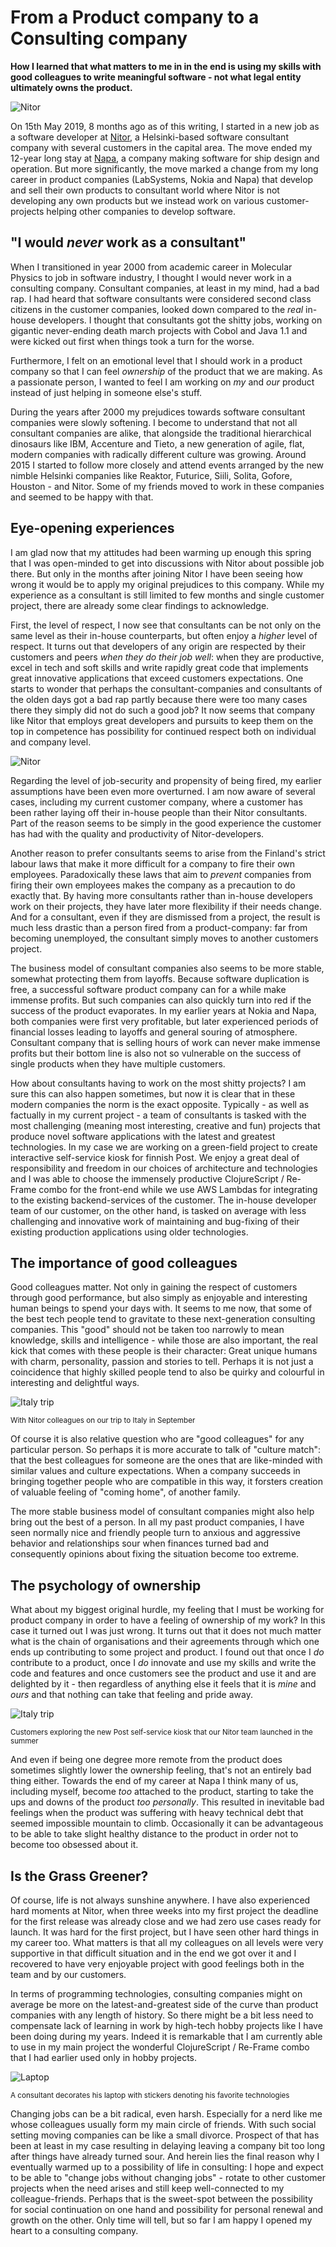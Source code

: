 # From a Product company to a Consulting company

**How I learned that what matters to me in in the end is using my skills with good colleagues to write meaningful software - not what legal entity ultimately owns the product.**

![Nitor](https://raw.githubusercontent.com/rbrother/articles/refs/heads/main/from-a-product-company-to-a-consulting-company/nitor.jpg)

On 15th May 2019, 8 months ago as of this writing, I started in a new job as a software developer at [Nitor](https://www.nitor.com/en), a Helsinki-based software consultant company with several customers in the capital area. The move ended my 12-year long stay at [Napa](https://www.napa.fi/), a company making software for ship design and operation. But more significantly, the move marked a change from my long career in product companies (LabSystems, Nokia and Napa) that develop and sell their own products to consultant world where Nitor is not developing any own products but we instead work on various customer-projects helping other companies to develop software.

## "I would *never* work as a consultant"

When I transitioned in year 2000 from academic career in Molecular Physics to job in software industry, I thought I would never work in a consulting company. Consultant companies, at least in my mind, had a bad rap. I had heard that software consultants were considered second class citizens in the customer companies, looked down compared to the *real* in-house developers. I thought that consultants got the shitty jobs, working on gigantic never-ending death march projects with Cobol and Java 1.1 and were kicked out first when things took a turn for the worse.

Furthermore, I felt on an emotional level that I should work in a product company so that I can feel *ownership* of the product that we are making. As a passionate person, I wanted to feel I am working on *my* and *our* product instead of just helping in someone else's stuff.

During the years after 2000 my prejudices towards software consultant companies were slowly softening. I become to understand that not all consultant companies are alike, that alongside the traditional hierarchical dinosaurs like IBM, Accenture and Tieto, a new generation of agile, flat, modern companies with radically different culture was growing. Around 2015 I started to follow more closely and attend events arranged by the new nimble Helsinki companies like Reaktor, Futurice, Siili, Solita, Gofore, Houston - and Nitor. Some of my friends moved to work in these companies and seemed to be happy with that.

## Eye-opening experiences

I am glad now that my attitudes had been warming up enough this spring that I was open-minded to get into discussions with Nitor about possible job there. But only in the months after joining Nitor I have been seeing how wrong it would be to apply my original prejudices to this company. While my experience as a consultant is still limited to few months and single customer project, there are already some clear findings to acknowledge.

First, the level of respect, I now see that consultants can be not only on the same level as their in-house counterparts, but often enjoy a *higher* level of respect. It turns out that developers of any origin are respected by their customers and peers *when they do their job well*: when they are productive, excel in tech and soft skills and write rapidly great code that implements great innovative applications that exceed customers expectations. One starts to wonder that perhaps the consultant-companies and consultants of the olden days got a bad rap partly because there were too many cases there they simply did not do such a good job? It now seems that company like Nitor that employs great developers and pursuits to keep them on the top in competence has possibility for continued respect both on individual and company level.

![Nitor](https://raw.githubusercontent.com/rbrother/articles/refs/heads/main/from-a-product-company-to-a-consulting-company/team.webp)

Regarding the level of job-security and propensity of being fired, my earlier assumptions have been even more overturned. I am now aware of several cases, including my current customer company, where a customer has been rather laying off their in-house people than their Nitor consultants. Part of the reason seems to be simply in the good experience the customer has had with the quality and productivity of Nitor-developers.

Another reason to prefer consultants seems to arise from the Finland's strict labour laws that make it more difficult for a company to fire their own employees. Paradoxically these laws that aim to *prevent* companies from firing their own employees makes the company as a precaution to do exactly that. By having more consultants rather than in-house developers work on their projects, they have later more flexibility if their needs change. And for a consultant, even if they are dismissed from a project, the result is much less drastic than a person fired from a product-company: far from becoming unemployed, the consultant simply moves to another customers project.

The business model of consultant companies also seems to be more stable, somewhat protecting them from layoffs. Because software duplication is free, a successful software product company can for a while make immense profits. But such companies can also quickly turn into red if the success of the product evaporates. In my earlier years at Nokia and Napa, both companies were first very profitable, but later experienced periods of financial losses leading to layoffs and general souring of atmosphere. Consultant company that is selling hours of work can never make immense profits but their bottom line is also not so vulnerable on the success of single products when they have multiple customers.

How about consultants having to work on the most shitty projects? I am sure this can also happen sometimes, but now it is clear that in these modern companies the norm is the exact opposite. Typically - as well as factually in my current project - a team of consultants is tasked with the most challenging (meaning most interesting, creative and fun) projects that produce novel software applications with the latest and greatest technologies. In my case we are working on a green-field project to create interactive self-service kiosk for finnish Post. We enjoy a great deal of responsibility and freedom in our choices of architecture and technologies and I was able to choose the immensely productive ClojureScript / Re-Frame combo for the front-end while we use AWS Lambdas for integrating to the existing backend-services of the customer. The in-house developer team of our customer, on the other hand, is tasked on average with less challenging and innovative work of maintaining and bug-fixing of their existing production applications using older technologies.

## The importance of good colleagues

Good colleagues matter. Not only in gaining the respect of customers through good performance, but also simply as enjoyable and interesting human beings to spend your days with. It seems to me now, that some of the best tech people tend to gravitate to these next-generation consulting companies. This "good" should not be taken too narrowly to mean knowledge, skills and intelligence - while those are also important, the real kick that comes with these people is their character: Great unique humans with charm, personality, passion and stories to tell. Perhaps it is not just a coincidence that highly skilled people tend to also be quirky and colourful in interesting and delightful ways.

![Italy trip](https://raw.githubusercontent.com/rbrother/articles/refs/heads/main/from-a-product-company-to-a-consulting-company/colleagues.jpg)

<small>With Nitor colleagues on our trip to Italy in September</small>

Of course it is also relative question who are "good colleagues" for any particular person. So perhaps it is more accurate to talk of "culture match": that the best colleagues for someone are the ones that are like-minded with similar values and culture expectations. When a company succeeds in bringing together people who are compatible in this way, it forsters creation of valuable feeling of "coming home", of another family.

The more stable business model of consultant companies might also help bring out the best of a person. In all my past product companies, I have seen normally nice and friendly people turn to anxious and aggressive behavior and relationships sour when finances turned bad and consequently opinions about fixing the situation become too extreme.

## The psychology of ownership

What about my biggest original hurdle, my feeling that I must be working for product company in order to have a feeling of ownership of my work? In this case it turned out I was just wrong. It turns out that it does not much matter what is the chain of organisations and their agreements through which one ends up contributing to some project and product. I found out that once I *do* contribute to a product, once I *do* innovate and use my skills and write the code and features and once customers see the product and use it and are delighted by it - then regardless of anything else it feels that it is *mine* and *ours* and that nothing can take that feeling and pride away.

![Italy trip](https://raw.githubusercontent.com/rbrother/articles/refs/heads/main/from-a-product-company-to-a-consulting-company/posti-kioski.jpg)

<small>Customers exploring the new Post self-service kiosk that our Nitor team launched in the summer</small>

And even if being one degree more remote from the product does sometimes slightly lower the ownership feeling, that's not an entirely bad thing either. Towards the end of my career at Napa I think many of us, including myself, become *too* attached to the product, starting to take the ups and downs of the product *too personally*. This resulted in inevitable bad feelings when the product was suffering with heavy technical debt that seemed impossible mountain to climb. Occasionally it can be advantageous to be able to take slight healthy distance to the product in order not to become too obsessed about it.

## Is the Grass Greener?

Of course, life is not always sunshine anywhere. I have also experienced hard moments at Nitor, when three weeks into my first project the deadline for the first release was already close and we had zero use cases ready for launch. It was hard for the first project, but I have seen other hard things in my career too. What matters is that all my colleagues on all levels were very supportive in that difficult situation and in the end we got over it and I recovered to have very enjoyable project with good feelings both in the team and by our customers.

In terms of programming technologies, consulting companies might on average be more on the latest-and-greatest side of the curve than product companies with any length of history. So there might be a bit less need to compensate lack of learning in work by high-tech hobby projects like I have been doing during my years. Indeed it is remarkable that I am currently able to use in my main project the wonderful ClojureScript / Re-Frame combo that I had earlier used only in hobby projects.

![Laptop](https://raw.githubusercontent.com/rbrother/articles/refs/heads/main/from-a-product-company-to-a-consulting-company/laptop.jpg)

<small>A consultant decorates his laptop with stickers denoting his favorite technologies</small>

Changing jobs can be a bit radical, even harsh. Especially for a nerd like me whose colleagues usually form my main circle of friends. With such social setting moving companies can be like a small divorce. Prospect of that has been at least in my case resulting in delaying leaving a company bit too long after things have already turned sour. And herein lies the final reason why I eventually warmed up to a possibility of life in consulting: I hope and expect to be able to "change jobs without changing jobs" - rotate to other customer projects when the need arises and still keep well-connected to my colleague-friends. Perhaps that is the sweet-spot between the possibility for social continuation on one hand and possibility for personal renewal and growth on the other. Only time will tell, but so far I am happy I opened my heart to a consulting company.
